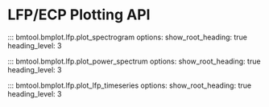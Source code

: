 # LFP/ECP Plotting API

::: bmtool.bmplot.lfp.plot_spectrogram
    options:
      show_root_heading: true
      heading_level: 3

::: bmtool.bmplot.lfp.plot_power_spectrum
    options:
      show_root_heading: true
      heading_level: 3

::: bmtool.bmplot.lfp.plot_lfp_timeseries
    options:
      show_root_heading: true
      heading_level: 3
